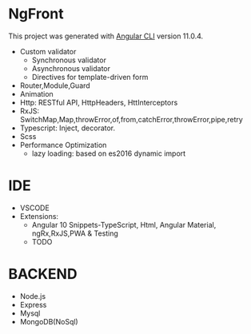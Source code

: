 # NgFront

This project was generated with [Angular CLI](https://github.com/angular/angular-cli) version 11.0.4.

- Custom validator
  - Synchronous validator
  - Asynchronous validator
  - Directives for template-driven form
- Router,Module,Guard
- Animation
- Http: RESTful API, HttpHeaders, HttInterceptors
- RxJS: SwitchMap,Map,throwError,of,from,catchError,throwError,pipe,retry
- Typescript: Inject, decorator.
- Scss
- Performance Optimization
  - lazy loading: based on es2016 dynamic import

# IDE

- VSCODE
- Extensions:
  - Angular 10 Snippets-TypeScript, Html, Angular Material, ngRx,RxJS,PWA & Testing
  - TODO

# BACKEND

- Node.js
- Express
- Mysql
- MongoDB(NoSql)
